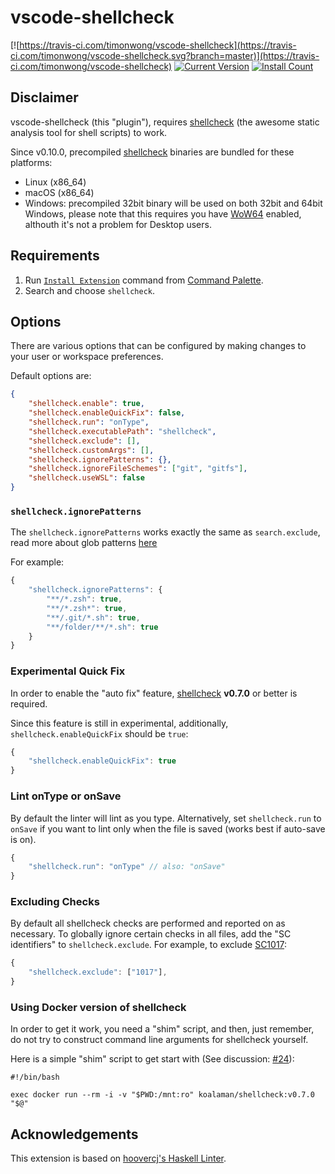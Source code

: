 # vscode-shellcheck

[![https://travis-ci.com/timonwong/vscode-shellcheck](https://travis-ci.com/timonwong/vscode-shellcheck.svg?branch=master)](https://travis-ci.com/timonwong/vscode-shellcheck)
[![Current Version](https://vsmarketplacebadge.apphb.com/version/timonwong.shellcheck.svg)](https://marketplace.visualstudio.com/items?itemName=timonwong.shellcheck)
[![Install Count](https://vsmarketplacebadge.apphb.com/installs-short/timonwong.shellcheck.svg)](https://marketplace.visualstudio.com/items?itemName=timonwong.shellcheck)

## Disclaimer

vscode-shellcheck (this "plugin"), requires [shellcheck] (the awesome static analysis tool for shell scripts) to work.

Since v0.10.0, precompiled [shellcheck] binaries are bundled for these platforms:
- Linux (x86_64)
- macOS (x86_64)
- Windows: precompiled 32bit binary will be used on both 32bit and 64bit Windows, please note that this requires you have [WoW64](https://en.wikipedia.org/wiki/WoW64) enabled, althouth it's not a problem for Desktop users.

## Requirements

1. Run [`Install Extension`](https://code.visualstudio.com/docs/editor/extension-gallery#_install-an-extension) command from [Command Palette](https://code.visualstudio.com/Docs/editor/codebasics#_command-palette).
2. Search and choose `shellcheck`.

## Options

There are various options that can be configured by making changes to your user or workspace preferences.

Default options are:

```json
{
    "shellcheck.enable": true,
    "shellcheck.enableQuickFix": false,
    "shellcheck.run": "onType",
    "shellcheck.executablePath": "shellcheck",
    "shellcheck.exclude": [],
    "shellcheck.customArgs": [],
    "shellcheck.ignorePatterns": {},
    "shellcheck.ignoreFileSchemes": ["git", "gitfs"],
    "shellcheck.useWSL": false
}
```

### `shellcheck.ignorePatterns`

The `shellcheck.ignorePatterns` works exactly the same as `search.exclude`, read more about glob patterns [here](https://code.visualstudio.com/docs/editor/codebasics#_advanced-search-options)

For example:

```javascript
{
    "shellcheck.ignorePatterns": {
        "**/*.zsh": true,
        "**/*.zsh*": true,
        "**/.git/*.sh": true,
        "**/folder/**/*.sh": true
    }
}
```

### Experimental Quick Fix

In order to enable the "auto fix" feature, [shellcheck] **v0.7.0** or better is required.

Since this feature is still in experimental, additionally, `shellcheck.enableQuickFix` should be `true`:

```javascript
{
    "shellcheck.enableQuickFix": true
}
```

### Lint onType or onSave

By default the linter will lint as you type. Alternatively, set `shellcheck.run` to `onSave` if you want to lint only when the file is saved (works best if auto-save is on).

```javascript
{
    "shellcheck.run": "onType" // also: "onSave"
}
```

### Excluding Checks

By default all shellcheck checks are performed and reported on as necessary. To globally ignore certain checks in all files, add the "SC identifiers" to `shellcheck.exclude`. For example, to exclude [SC1017](https://github.com/koalaman/shellcheck/wiki/SC1017):

```javascript
{
    "shellcheck.exclude": ["1017"],
}
```

### Using Docker version of shellcheck

In order to get it work, you need a "shim" script, and then, just remember, do not try to construct command line arguments for shellcheck yourself.

Here is a simple "shim" script to get start with (See discussion: [#24](https://github.com/timonwong/vscode-shellcheck/issues/24)):

```shell
#!/bin/bash

exec docker run --rm -i -v "$PWD:/mnt:ro" koalaman/shellcheck:v0.7.0 "$@"
```

## Acknowledgements

This extension is based on [hoovercj's Haskell Linter](https://github.com/hoovercj/vscode-haskell-linter).

[shellcheck]: https://github.com/koalaman/shellcheck
